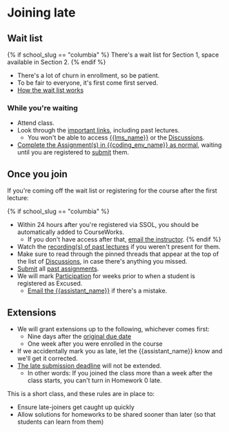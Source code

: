 # Joining late

## Wait list

{% if school_slug == "columbia" %}
There's a wait list for Section 1, space available in Section 2.
{% endif %}

- There's a lot of churn in enrollment, so be patient.
- To be fair to everyone, it's first come first served.
- [How the wait list works]({{wait_list}})

### While you're waiting

- Attend class.
- Look through the [important links](https://python-public-policy.afeld.me/en/{{school_slug}}/#important-links), including past lectures.
   - You won't be able to access [{{lms_name}}]({{lms_url}}) or the [Discussions]({{discussions_url}}).
- [Complete the Assignment(s) in {{coding_env_name}} as normal](https://python-public-policy.afeld.me/en/{{school_slug}}/assignments.html), waiting until you are registered to [submit](https://python-public-policy.afeld.me/en/{{school_slug}}/assignments.html#submission) them.

## Once you join

If you're coming off the wait list or registering for the course after the first lecture:

{% if school_slug == "columbia" %}
- Within 24 hours after you're registered via SSOL, you should be automatically added to CourseWorks.
   - If you don't have access after that, [email the instructor](https://python-public-policy.afeld.me/en/{{school_slug}}/syllabus.html#instructor-information).
{% endif %}
- Watch the [recording(s) of past lectures](https://python-public-policy.afeld.me/en/{{school_slug}}/syllabus.html#class-recordings) if you weren't present for them.
- Make sure to read through the pinned threads that appear at the top of the list of [Discussions]({{discussions_url}}), in case there's anything you missed.
- [Submit](https://python-public-policy.afeld.me/en/{{school_slug}}/assignments.html#submission) all [past assignments](https://python-public-policy.afeld.me/en/{{school_slug}}/syllabus.html#schedule).
- We will mark [Participation](https://python-public-policy.afeld.me/en/{{school_slug}}/syllabus.html#participation) for weeks prior to when a student is registered as Excused.
   - [Email the {{assistant_name}}](https://python-public-policy.afeld.me/en/{{school_slug}}/syllabus.html#instructor-information) if there's a mistake.

## Extensions

- We will grant extensions up to the following, whichever comes first:
   - Nine days after the [original due date](https://python-public-policy.afeld.me/en/{{school_slug}}/syllabus.html#schedule)
   - One week after you were enrolled in the course
- If we accidentally mark you as late, let the {{assistant_name}} know and we'll get it corrected.
- [The late submission deadline](https://python-public-policy.afeld.me/en/{{school_slug}}/syllabus.html#late-submission-deadline) will not be extended.
   - In other words: If you joined the class more than a week after the class starts, you can't turn in Homework 0 late.

This is a short class, and these rules are in place to:

- Ensure late-joiners get caught up quickly
- Allow solutions for homeworks to be shared sooner than later (so that students can learn from them)

